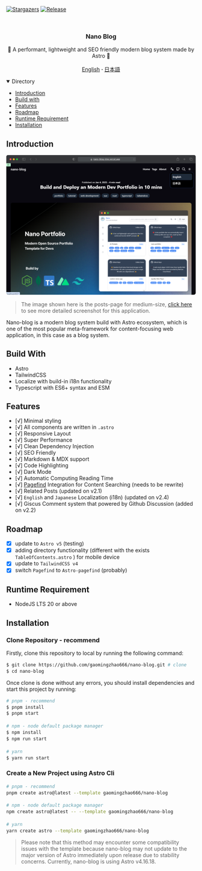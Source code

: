 [![Stargazers][stars-shield]][stars-url]
[![Release][release-shield]][release-url]

<br />
<div align="center">
  <h3 align="center">Nano Blog</h3>

  <p align="center">
    📕 A performant, lightweight and SEO friendly modern blog system made by Astro 📕
    <br />
    <br />
    <a href="https://github.com/gaomingzhao666/nano-blog/blob/master/README.md">English</a>
      <strong> · </strong>
    <a href="https://github.com/gaomingzhao666/nano-blog/blob/master/README-JA.md">日本語</a>
  </p>
</div>

<details open>
  <summary>Directory</summary>
  <ul>
    <li><a href="#introduction">Introduction</a> </li>
    <li><a href="#build-with">Build with</a></li>
    <li><a href="#features">Features</a></li>
    <li><a href="#roadmap">Roadmap</a></li>
    <li><a href="#runtime-requirement">Runtime Requirement</a></li>
    <li><a href="#installation">Installation</a></li>
  </ul>
</details>

## Introduction

<p align="center">
    <img src="/public/screenshot/post-dark.svg">
</p>

> The image shown here is the posts-page for medium-size, [click here](https://github.com/gaomingzhao666/nano-blog/tree/main/public/screenshot) to see more detailed screenshot for this application.

Nano-blog is a modern blog system build with Astro ecosystem, which is one of the most popular meta-framework for content-focusing web application, in this case as a blog system.

## Build With

- Astro
- TailwindCSS
- Localize with build-in i18n functionality
- Typescript with ES6+ syntax and ESM

## Features

- [√] Minimal styling
- [√] All components are written in `.astro`
- [√] Responsive Layout
- [√] Super Performance
- [√] Clean Dependency Injection
- [√] SEO Friendly
- [√] Markdown & MDX support
- [√] Code Highlighting
- [√] Dark Mode
- [√] Automatic Computing Reading Time
- [√] [Pagefind](https://pagefind.app/) Integration for Content Searching (needs to be rewrite)
- [√] Related Posts (updated on v2.1)
- [√] `English` and `Japanese` Localization (i18n) (updated on v2.4)
- [√] Giscus Comment system that powered by Github Discussion (added on v2.2)

## Roadmap

- [x] update to `Astro v5` (testing)
- [x] adding directory functionality (different with the exists `TableOfContents.astro` ) for mobile device
- [x] update to `TailwindCSS v4`
- [x] switch `Pagefind` to `Astro-pagefind` (probably)

## Runtime Requirement

- NodeJS LTS 20 or above

## Installation

### Clone Repository - recommend

Firstly, clone this repository to local by running the following command:

```sh
$ git clone https://github.com/gaomingzhao666/nano-blog.git # clone
$ cd nano-blog
```

Once clone is done without any errors, you should install dependencies and start this project by running:

```sh
# pnpm - recommend
$ pnpm install
$ pnpm start

# npm - node default package manager
$ npm install
$ npm run start

# yarn
$ yarn run start
```

### Create a New Project using Astro Cli

```sh
# pnpm - recommend
pnpm create astro@latest --template gaomingzhao666/nano-blog

# npm - node default package manager
npm create astro@latest -- --template gaomingzhao666/nano-blog

# yarn
yarn create astro --template gaomingzhao666/nano-blog
```

> Please note that this method may encounter some compatibility issues with the template because nano-blog may not update to the major version of Astro immediately upon release due to stability concerns. Currently, nano-blog is using Astro v4.16.18.

[stars-shield]: https://img.shields.io/github/stars/gaomingzhao666/nano-blog?style=for-the-badge
[stars-url]: https://github.com/gaomingzhao666/nano-blog/stargazers
[release-shield]: https://img.shields.io/github/v/release/gaomingzhao666/nano-blog?style=for-the-badge
[release-url]: https://github.com/gaomingzhao666/nano-blog/releases
